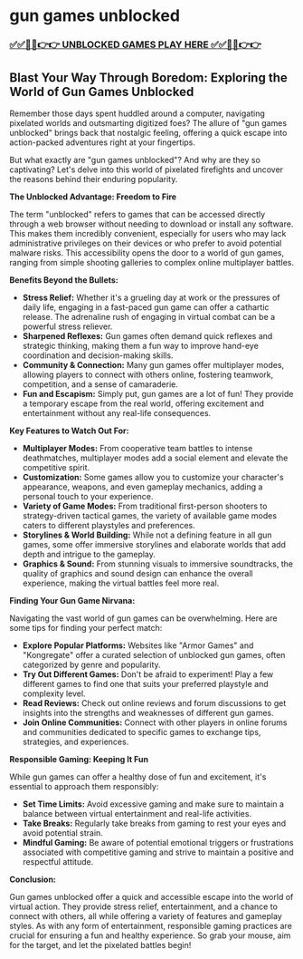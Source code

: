 # gun games unblocked

### [✅✅🔴🔴👉👉 UNBLOCKED GAMES PLAY HERE ✅✅🔴🔴👉👉](https://topstoryindia.com)

## Blast Your Way Through Boredom: Exploring the World of Gun Games Unblocked

Remember those days spent huddled around a computer, navigating pixelated worlds and outsmarting digitized foes? The allure of "gun games unblocked" brings back that nostalgic feeling, offering a quick escape into action-packed adventures right at your fingertips. 

But what exactly are "gun games unblocked"? And why are they so captivating? Let's delve into this world of pixelated firefights and uncover the reasons behind their enduring popularity.

**The Unblocked Advantage: Freedom to Fire**

The term "unblocked" refers to games that can be accessed directly through a web browser without needing to download or install any software. This makes them incredibly convenient, especially for users who may lack administrative privileges on their devices or who prefer to avoid potential malware risks. This accessibility opens the door to a world of gun games, ranging from simple shooting galleries to complex online multiplayer battles.

**Benefits Beyond the Bullets:**

* **Stress Relief:** Whether it's a grueling day at work or the pressures of daily life, engaging in a fast-paced gun game can offer a cathartic release.  The adrenaline rush of engaging in virtual combat can be a powerful stress reliever.
* **Sharpened Reflexes:**  Gun games often demand quick reflexes and strategic thinking, making them a fun way to improve hand-eye coordination and decision-making skills.
* **Community & Connection:** Many gun games offer multiplayer modes, allowing players to connect with others online, fostering teamwork, competition, and a sense of camaraderie. 
* **Fun and Escapism:**  Simply put, gun games are a lot of fun! They provide a temporary escape from the real world, offering excitement and entertainment without any real-life consequences.

**Key Features to Watch Out For:**

* **Multiplayer Modes:**  From cooperative team battles to intense deathmatches, multiplayer modes add a social element and elevate the competitive spirit.
* **Customization:** Some games allow you to customize your character's appearance, weapons, and even gameplay mechanics, adding a personal touch to your experience.
* **Variety of Game Modes:** From traditional first-person shooters to strategy-driven tactical games, the variety of available game modes caters to different playstyles and preferences. 
* **Storylines & World Building:** While not a defining feature in all gun games, some offer immersive storylines and elaborate worlds that add depth and intrigue to the gameplay. 
* **Graphics & Sound:** From stunning visuals to immersive soundtracks, the quality of graphics and sound design can enhance the overall experience, making the virtual battles feel more real.

**Finding Your Gun Game Nirvana:**

Navigating the vast world of gun games can be overwhelming. Here are some tips for finding your perfect match:

* **Explore Popular Platforms:** Websites like "Armor Games" and "Kongregate" offer a curated selection of unblocked gun games, often categorized by genre and popularity.
* **Try Out Different Games:**  Don't be afraid to experiment! Play a few different games to find one that suits your preferred playstyle and complexity level. 
* **Read Reviews:**  Check out online reviews and forum discussions to get insights into the strengths and weaknesses of different gun games.
* **Join Online Communities:**  Connect with other players in online forums and communities dedicated to specific games to exchange tips, strategies, and experiences.

**Responsible Gaming: Keeping It Fun**

While gun games can offer a healthy dose of fun and excitement, it's essential to approach them responsibly:

* **Set Time Limits:**  Avoid excessive gaming and make sure to maintain a balance between virtual entertainment and real-life activities.
* **Take Breaks:** Regularly take breaks from gaming to rest your eyes and avoid potential strain.
* **Mindful Gaming:**  Be aware of potential emotional triggers or frustrations associated with competitive gaming and strive to maintain a positive and respectful attitude.

**Conclusion:**

Gun games unblocked offer a quick and accessible escape into the world of virtual action. They provide stress relief, entertainment, and a chance to connect with others, all while offering a variety of features and gameplay styles. As with any form of entertainment, responsible gaming practices are crucial for ensuring a fun and healthy experience. So grab your mouse, aim for the target, and let the pixelated battles begin! 

